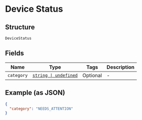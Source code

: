 <!-- Optimized: 2025-10-06 -->
<!-- RPM: 1.6.2.1.1.6.2.1_device-status_20251006 -->
<!-- Session: E2E RPM DNA Application -->
<!-- AOM: RND (Reggie & Dro) -->
<!-- COI: TECHNOLOGY -->
<!-- RPM: HIGH -->
<!-- ACTION: BUILD -->

# Device Status

## Structure

`DeviceStatus`

## Fields

| Name | Type | Tags | Description |
|  --- | --- | --- | --- |
| `category` | [`string \| undefined`](../../doc/models/device-status-category.md) | Optional | - |

## Example (as JSON)

```json
{
  "category": "NEEDS_ATTENTION"
}
```
